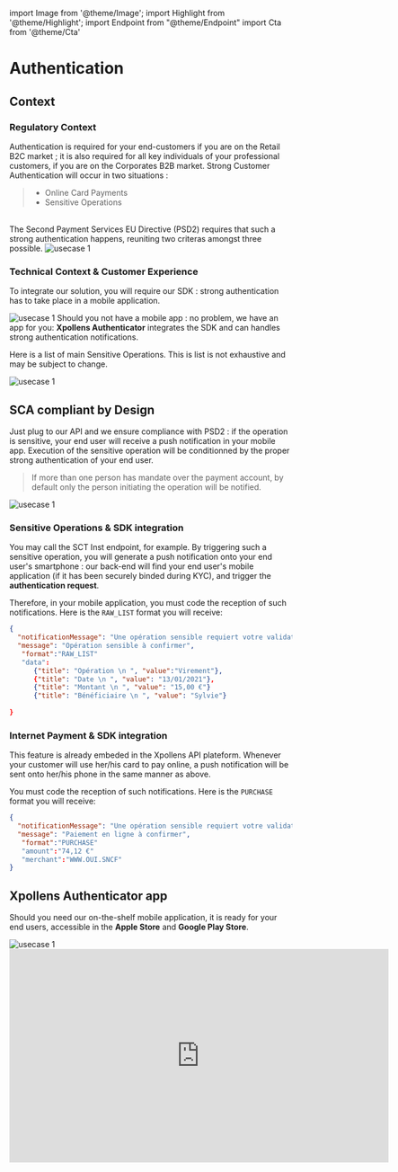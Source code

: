 import Image from '@theme/Image';
import Highlight from '@theme/Highlight';
import Endpoint from "@theme/Endpoint"
import Cta from '@theme/Cta'





# Authentication 





## Context

### Regulatory Context

Authentication is required for your end-customers if you are on the Retail B2C market ; it is also required for all key individuals of your professional customers, if you are on the Corporates B2B market. Strong Customer Authentication will occur in two situations :

> - Online Card Payments
> - Sensitive Operations

<br/>
<Highlight>
The Second Payment Services EU Directive (PSD2) requires that such a strong authentication happens, reuniting two criteras amongst three possible.
</Highlight>

<Image src="docs/SCA-regulatory-context.png" alt="usecase 1"/>

### Technical Context & Customer Experience

To integrate our solution, you will require our SDK : strong authentication has to take place in a mobile application.

<Image src="docs/SCA-screens.png" alt="usecase 1"/>

<Highlight type="tip">
  Should you not have a mobile app : no problem, we have an app for you: <b class="term">Xpollens Authenticator</b> integrates the SDK and can handles strong authentication notifications.
</Highlight>

Here is a list of main Sensitive Operations. This is list is not exhaustive and may be subject to change.

<Image src="docs/SCA-sensitive-operations.png" alt="usecase 1"/>




## SCA compliant by Design

Just plug to our API and we ensure compliance with PSD2 : if the operation is sensitive, your end user will receive a push notification in your mobile app. Execution of the sensitive operation will be conditionned by the proper strong authentication of your end user.

> If more than one person has mandate over the payment account, by default only the person initiating the operation will be notified.

<Image src="docs/SCA-flowchart-virement.png" alt="usecase 1"/>

### Sensitive Operations & SDK integration

You may call the SCT Inst endpoint, for example. By triggering such a sensitive operation, you will generate a push notification onto your end user's smartphone : our back-end will find your end user's mobile application (if it has been securely binded during KYC), and trigger the **authentication request**.

Therefore, in your mobile application, you must code the reception of such notifications. Here is the ```RAW_LIST``` format you will receive:
```json
{
  "notificationMessage": "Une opération sensible requiert votre validation",
  "message": "Opération sensible à confirmer",
   "format":"RAW_LIST"
   "data":
      {"title": "Opération \n ", "value":"Virement"},
      {"title": "Date \n ", "value": "13/01/2021"},
      {"title": "Montant \n ", "value": "15,00 €"}
      {"title": "Bénéficiaire \n ", "value": "Sylvie"}
  
}
```

<Endpoint apiUrl="/v2.0/migrationProxy" path="​/api​/v2.0​/users​/{AppUserId}​/sctinst" method="post"/>

<!-- https://api.xpollens.com/swagger/index.html?urls.primaryName=User%20%26%20Usermanagment%20API%20-%20v2.0#/User/post_api_v2_0_users__AppUserId__cgu -->
<!-- <Endpoint apiUrl="/v2.0/migrationProxy" path="​/api​/v2.0​/users​/{AppUserId}​/sctinst" method="post"/> -->

<Cta
  context="doc"
  ui="button"
  link="/api/Core"
  label="Try it out"
/>

### Internet Payment  & SDK integration

This feature is already embeded in the Xpollens API plateform. Whenever your customer will use her/his card to pay online, a push notification will be sent onto her/his phone in the same manner as above.

You must code the reception of such notifications. Here is the ```PURCHASE``` format you will receive:
```json
{
  "notificationMessage": "Une opération sensible requiert votre validation",
  "message": "Paiement en ligne à confirmer",
   "format":"PURCHASE"
   "amount":"74,12 €"
   "merchant":"WWW.OUI.SNCF"
}
```

## Xpollens Authenticator app

Should you need our on-the-shelf mobile application, it is ready for your end users, accessible in the **Apple Store** and **Google Play Store**.

<Image src="docs/SCA-xpollens-authenticator.png" alt="usecase 1"/>
</br>
<iframe width="675" height="380" src="https://youtu.be/ovGkP9y40NY" frameborder="0" allow="accelerometer; autoplay; encrypted-media; gyroscope; picture-in-picture" allowfullscreen></iframe>


